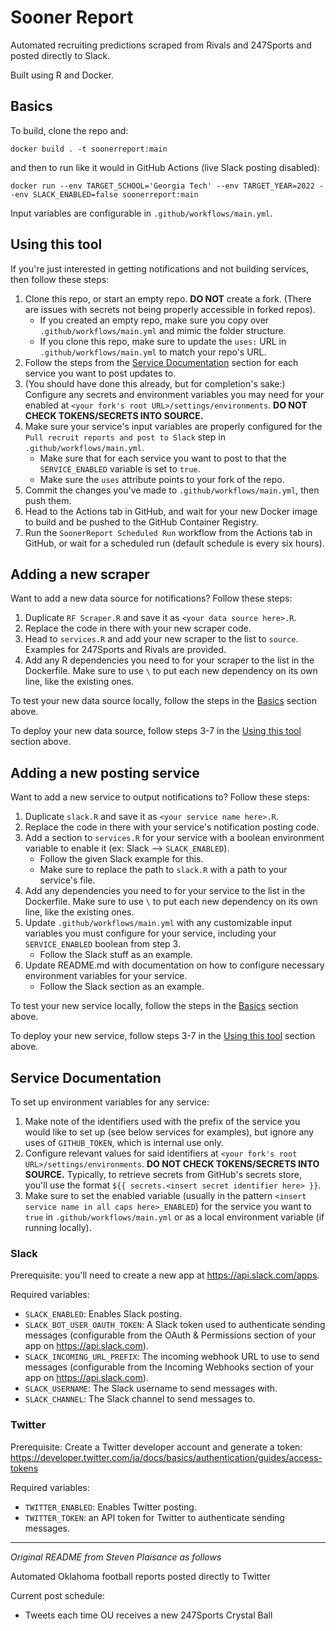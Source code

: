 # Sooner Report

Automated recruiting predictions scraped from Rivals and 247Sports and posted directly to Slack.

Built using R and Docker.

## Basics

To build, clone the repo and:

```
docker build . -t soonerreport:main
```

and then to run like it would in GitHub Actions (live Slack posting disabled):

```
docker run --env TARGET_SCHOOL='Georgia Tech' --env TARGET_YEAR=2022 --env SLACK_ENABLED=false soonerreport:main
```

Input variables are configurable in `.github/workflows/main.yml`.

## Using this tool

If you're just interested in getting notifications and not building services, then follow these steps:

1. Clone this repo, or start an empty repo. **DO NOT** create a fork. (There are issues with secrets not being properly accessible in forked repos).
    - If you created an empty repo, make sure you copy over `.github/workflows/main.yml` and mimic the folder structure.
    - If you clone this repo, make sure to update the `uses:` URL in `.github/workflows/main.yml` to match your repo's URL.
2. Follow the steps from the [Service Documentation](#service-documentation) section for each service you want to post updates to.
3. (You should have done this already, but for completion's sake:) Configure any secrets and environment variables you may need for your enabled at `<your fork's root URL>/settings/environments`. **DO NOT CHECK TOKENS/SECRETS INTO SOURCE.**
4. Make sure your service's input variables are properly configured for the `Pull recruit reports and post to Slack` step in `.github/workflows/main.yml`.
    - Make sure that for each service you want to post to that the `SERVICE_ENABLED` variable is set to `true`.
    - Make sure the `uses` attribute points to your fork of the repo.
5. Commit the changes you've made to `.github/workflows/main.yml`, then push them.
6. Head to the Actions tab in GitHub, and wait for your new Docker image to build and be pushed to the GitHub Container Registry.
7. Run the `SoonerReport Scheduled Run` workflow from the Actions tab in GitHub, or wait for a scheduled run (default schedule is every six hours).

## Adding a new scraper

Want to add a new data source for notifications? Follow these steps:

1. Duplicate `RF Scraper.R` and save it as `<your data source here>.R`.
2. Replace the code in there with your new scraper code.
3. Head to `services.R` and add your new scraper to the list to `source`. Examples for 247Sports and Rivals are provided.
4. Add any R dependencies you need to for your scraper to the list in the Dockerfile. Make sure to use `\` to put each new dependency on its own line, like the existing ones.

To test your new data source locally, follow the steps in the [Basics](#basics) section above.

To deploy your new data source, follow steps 3-7 in the [Using this tool](#using-this-tool) section above.

## Adding a new posting service

Want to add a new service to output notifications to? Follow these steps:

1. Duplicate `slack.R` and save it as `<your service name here>.R`.
2. Replace the code in there with your service's notification posting code.
3. Add a section to `services.R` for your service with a boolean environment variable to enable it (ex: Slack --> `SLACK_ENABLED`).
    - Follow the given Slack example for this.
    - Make sure to replace the path to `slack.R` with a path to your service's file.
4. Add any dependencies you need to for your service to the list in the Dockerfile. Make sure to use `\` to put each new dependency on its own line, like the existing ones.
5. Update `.github/workflows/main.yml` with any customizable input variables you must configure for your service, including your `SERVICE_ENABLED` boolean from step 3.
    - Follow the Slack stuff as an example.
6. Update README.md with documentation on how to configure necessary environment variables for your service.
    - Follow the Slack section as an example.
    
To test your new service locally, follow the steps in the [Basics](#basics) section above.

To deploy your new service, follow steps 3-7 in the [Using this tool](#using-this-tool) section above.

## Service Documentation

To set up environment variables for any service: 

1. Make note of the identifiers used with the prefix of the service you would like to set up (see below services for examples), but ignore any uses of `GITHUB_TOKEN`, which is internal use only.
2. Configure relevant values for said identifiers at `<your fork's root URL>/settings/environments`. **DO NOT CHECK TOKENS/SECRETS INTO SOURCE.** Typically, to retrieve secrets from GitHub's secrets store, you'll use the format `${{ secrets.<insert secret identifier here> }}`.
3. Make sure to set the enabled variable (usually in the pattern `<insert service name in all caps here>_ENABLED`) for the service you want to `true` in `.github/workflows/main.yml` or as a local environment variable (if running locally).

### Slack 

Prerequisite: you'll need to create a new app at https://api.slack.com/apps.

Required variables:

* `SLACK_ENABLED`: Enables Slack posting.
* `SLACK_BOT_USER_OAUTH_TOKEN`: A Slack token used to authenticate sending messages (configurable from the OAuth & Permissions section of your app on https://api.slack.com).
* `SLACK_INCOMING_URL_PREFIX`: The incoming webhook URL to use to send messages (configurable from the Incoming Webhooks section of your app on https://api.slack.com).
* `SLACK_USERNAME`: The Slack username to send messages with.
* `SLACK_CHANNEL`: The Slack channel to send messages to.

### Twitter 

Prerequisite: Create a Twitter developer account and generate a token: https://developer.twitter.com/ja/docs/basics/authentication/guides/access-tokens

Required variables:
* `TWITTER_ENABLED`: Enables Twitter posting.
* `TWITTER_TOKEN`: an API token for Twitter to authenticate sending messages.

---

_Original README from Steven Plaisance as follows_

Automated Oklahoma football reports posted directly to Twitter

Current post schedule:

- Tweets each time OU receives a new 247Sports Crystal Ball
